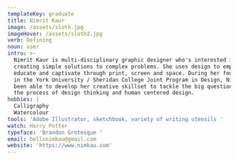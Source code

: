 ```yaml
---
templateKey: graduate
title: Nimrit Kaur
image: /assets/sloth.jpg
imageHover: /assets/sloth2.jpg
verb: Defining
noun: user
intro: >-
  Nimrit Kaur is multi-disciplinary graphic designer who's interested in
  creating simple solutions to complex problems. She uses design to empower,
  educate and captivate through print, screen and space. During her four years
  in the York University / Sheridan College Joint Program in Design, Nimrit has
  been able to develop her creative skillset to tackle the big questions through
  the process of design thinking and human centered design.
hobbies: |
  Calligraphy 
  Watercolour
tools: 'Adobe Illustrator, sketchbook, variety of writing utensils '
watch: Harry Potter
typeface: 'Brandon Grotesque '
email: hellonimkau@gmail.com
website: 'https://www.nimkau.com'
---
```



